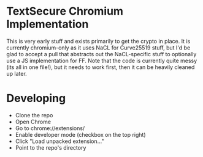 TextSecure Chromium Implementation
==================================

This is very early stuff and exists primarily to get the crypto in place.
It is currently chromium-only as it uses NaCL for Curve25519 stuff, but I'd be
glad to accept a pull that abstracts out the NaCL-specific stuff to optionally
use a JS implementation for FF.
Note that the code is currently quite messy (its all in one file!), but it
needs to work first, then it can be heavily cleaned up later.

Developing
===========

* Clone the repo
* Open Chrome
* Go to chrome://extensions/
* Enable developer mode (checkbox on the top right)
* Click "Load unpacked extension..."
* Point to the repo's directory
